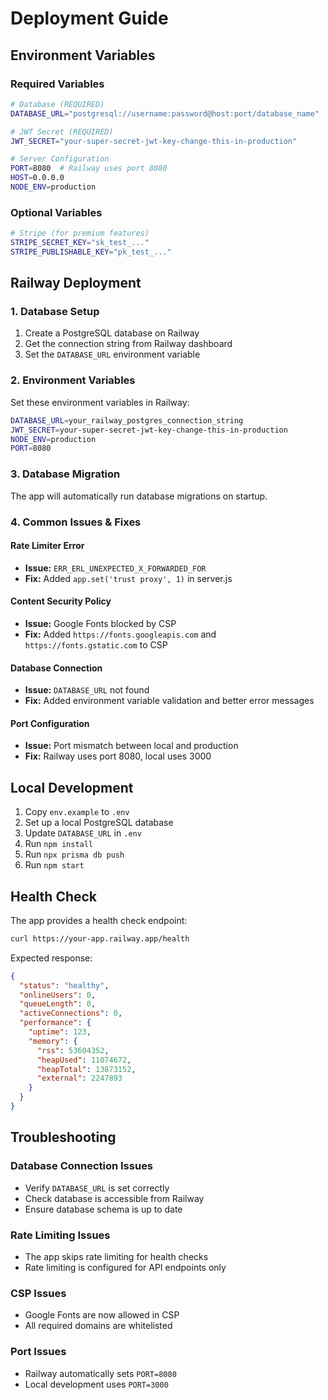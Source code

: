 # Deployment Guide

## Environment Variables

### Required Variables

```bash
# Database (REQUIRED)
DATABASE_URL="postgresql://username:password@host:port/database_name"

# JWT Secret (REQUIRED)
JWT_SECRET="your-super-secret-jwt-key-change-this-in-production"

# Server Configuration
PORT=8080  # Railway uses port 8080
HOST=0.0.0.0
NODE_ENV=production
```

### Optional Variables

```bash
# Stripe (for premium features)
STRIPE_SECRET_KEY="sk_test_..."
STRIPE_PUBLISHABLE_KEY="pk_test_..."
```

## Railway Deployment

### 1. Database Setup

1. Create a PostgreSQL database on Railway
2. Get the connection string from Railway dashboard
3. Set the `DATABASE_URL` environment variable

### 2. Environment Variables

Set these environment variables in Railway:

```bash
DATABASE_URL=your_railway_postgres_connection_string
JWT_SECRET=your-super-secret-jwt-key-change-this-in-production
NODE_ENV=production
PORT=8080
```

### 3. Database Migration

The app will automatically run database migrations on startup.

### 4. Common Issues & Fixes

#### Rate Limiter Error
- **Issue:** `ERR_ERL_UNEXPECTED_X_FORWARDED_FOR`
- **Fix:** Added `app.set('trust proxy', 1)` in server.js

#### Content Security Policy
- **Issue:** Google Fonts blocked by CSP
- **Fix:** Added `https://fonts.googleapis.com` and `https://fonts.gstatic.com` to CSP

#### Database Connection
- **Issue:** `DATABASE_URL` not found
- **Fix:** Added environment variable validation and better error messages

#### Port Configuration
- **Issue:** Port mismatch between local and production
- **Fix:** Railway uses port 8080, local uses 3000

## Local Development

1. Copy `env.example` to `.env`
2. Set up a local PostgreSQL database
3. Update `DATABASE_URL` in `.env`
4. Run `npm install`
5. Run `npx prisma db push`
6. Run `npm start`

## Health Check

The app provides a health check endpoint:

```bash
curl https://your-app.railway.app/health
```

Expected response:
```json
{
  "status": "healthy",
  "onlineUsers": 0,
  "queueLength": 0,
  "activeConnections": 0,
  "performance": {
    "uptime": 123,
    "memory": {
      "rss": 53604352,
      "heapUsed": 11074672,
      "heapTotal": 13873152,
      "external": 2247893
    }
  }
}
```

## Troubleshooting

### Database Connection Issues
- Verify `DATABASE_URL` is set correctly
- Check database is accessible from Railway
- Ensure database schema is up to date

### Rate Limiting Issues
- The app skips rate limiting for health checks
- Rate limiting is configured for API endpoints only

### CSP Issues
- Google Fonts are now allowed in CSP
- All required domains are whitelisted

### Port Issues
- Railway automatically sets `PORT=8080`
- Local development uses `PORT=3000` 